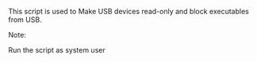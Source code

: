 This script is used to Make USB devices read-only and block executables from USB.

Note:

Run the script as system user